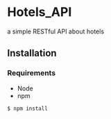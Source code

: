 # Hotels_API
a simple RESTful API about hotels

## Installation

### Requirements
* Node
* npm

`$ npm install`
